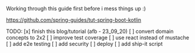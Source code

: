 Working through this guide first before i mess things up :) 

https://github.com/spring-guides/tut-spring-boot-kotlin


TODO: 
[x] finish this blog/tutorial (afb - 23_09_20)
[ ] convert domain concepts to 2x2
[ ] improve test coverage
[ ] use react instead of mustache
[ ] add e2e testing
[ ] add security
[ ] deploy
[ ] add ship-it script